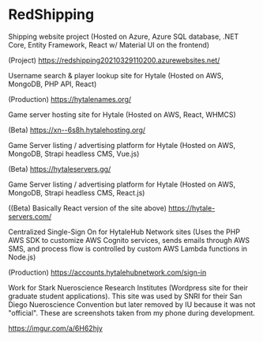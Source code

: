 # RedShipping

Shipping website project (Hosted on Azure, Azure SQL database, .NET Core, Entity Framework, React w/ Material UI on the frontend)

(Project) https://redshipping20210329110200.azurewebsites.net/



Username search & player lookup site for Hytale (Hosted on AWS, MongoDB, PHP API, React)

(Production) https://hytalenames.org/



Game server hosting site for Hytale (Hosted on AWS, React, WHMCS)

(Beta) https://xn--6s8h.hytalehosting.org/



Game Server listing / advertising platform for Hytale (Hosted on AWS, MongoDB, Strapi headless CMS, Vue.js)

(Beta) https://hytaleservers.gg/



Game Server listing / advertising platform for Hytale (Hosted on AWS, MongoDB, Strapi headless CMS, React.js)

((Beta) Basically React version of the site above) https://hytale-servers.com/



Centralized Single-Sign On for HytaleHub Network sites (Uses the PHP AWS SDK to customize AWS Cognito services, sends emails through AWS SMS, and process flow is controlled by custom AWS Lambda functions in Node.js)

(Production) https://accounts.hytalehubnetwork.com/sign-in


Work for Stark Nueroscience Research Institutes (Wordpress site for their graduate student applications).  This site was used by SNRI for their San Diego Nueroscience Convention but later removed by IU because it was not "official".  These are screenshots taken from my phone during development.

https://imgur.com/a/6H62hjy
